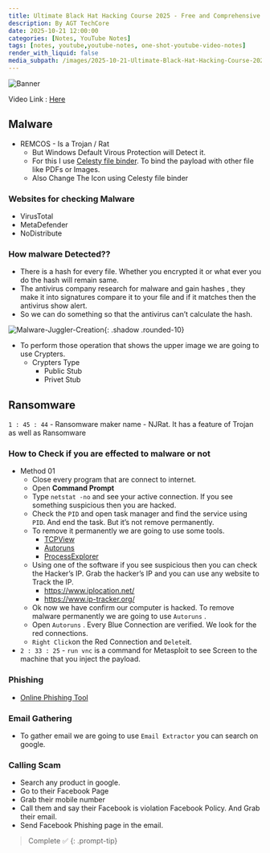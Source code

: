```yaml
---
title: Ultimate Black Hat Hacking Course 2025 - Free and Comprehensive Guide
description: By AGT TechCore
date: 2025-10-21 12:00:00
categories: [Notes, YouTube Notes]
tags: [notes, youtube,youtube-notes, one-shot-youtube-video-notes]
render_with_liquid: false
media_subpath: /images/2025-10-21-Ultimate-Black-Hat-Hacking-Course-2025-Free-and-Comprehensive-Guide
---
```


![Banner](banner.jpg)

Video Link : [Here](https://www.youtube.com/watch?v=GjBTQnWwnLg)

## Malware
- REMCOS - Is a Trojan / Rat
  - But Windows Default Virous Protection will Detect it.
  - For this I use [Celesty file binder](https://github.com/GetBeamedbyGP/Celesty_Binder/releases/tag/Celesty). To bind the payload with other file like PDFs or Images.
  - Also Change The Icon using Celesty file binder

### Websites for checking Malware

- VirusTotal
- MetaDefender
- NoDistribute

### How malware Detected??

- There is a hash for every file. Whether you encrypted it or what ever you do the hash will remain same.
- The antivirus company research for malware and gain hashes , they make it into signatures compare it to your file and if it matches then the antivirus show alert.
- So we can do something so that the antivirus can’t calculate the hash.

![Malware-Juggler-Creation](malware-juggler-creation.png){: .shadow .rounded-10}

- To perform those operation that shows the upper image we are going to use Crypters.
  - Crypters Type
    - Public Stub
    - Privet Stub

## Ransomware

`1 : 45 : 44` - Ransomware maker name - NJRat. It has a feature of Trojan as well as Ransomware

### How to Check if you are effected to malware or not

- Method 01
    - Close every program that are connect to internet.
    - Open **Command Prompt**
    - Type `netstat -no`  and see your active connection. If you see something suspicious then you are hacked.
    - Check the `PID` and open task manager and find the service using `PID`. And end the task. But it’s not remove permanently.
    - To remove it permanently we are going to use some tools.
        - [TCPView](https://download.sysinternals.com/files/TCPView.zip)
        - [Autoruns](https://download.sysinternals.com/files/Autoruns.zip)
        - [ProcessExplorer](https://download.sysinternals.com/files/ProcessExplorer.zip)
    - Using one of the software if you see suspicious then you can check the Hacker’s IP. Grab the hacker’s IP and you can use any website to Track the IP.
        - https://www.iplocation.net/
        - https://www.ip-tracker.org/
    - Ok now we have confirm our computer is hacked. To remove malware permanently we are going to use `Autoruns` .
    - Open `Autoruns` . Every Blue Connection are verified. We look for the red connections.
    - `Right Click`on the Red Connection and `Delete`it.
- `2 : 33 : 25`  - `run vnc` is a command for Metasploit to  see Screen to the machine that you inject the payload.

### Phishing  
- [Online Phishing Tool](https://namirz.com)

### Email Gathering
- To gather email we are going to use `Email Extractor` you can search on google.

### Calling Scam
- Search any product in google.
- Go to their Facebook Page
- Grab their mobile number
- Call them and say their Facebook is violation Facebook Policy. And Grab their email.
- Send Facebook Phishing page in the email.

> Complete ✅
{: .prompt-tip}